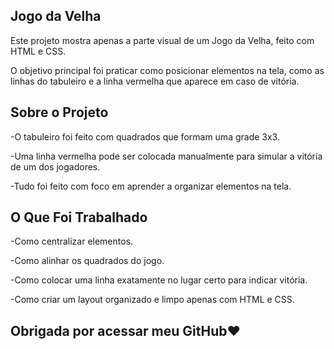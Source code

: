 Jogo da Velha 
------------

Este projeto mostra apenas a parte visual de um Jogo da Velha, feito com HTML e CSS.

O objetivo principal foi praticar como posicionar elementos na tela, como as linhas do tabuleiro e a linha vermelha que aparece em caso de vitória.

Sobre o Projeto
------------------

-O tabuleiro foi feito com quadrados que formam uma grade 3x3.

-Uma linha vermelha pode ser colocada manualmente para simular a vitória de um dos jogadores.

-Tudo foi feito com foco em aprender a organizar elementos na tela.

O Que Foi Trabalhado
--------------------------------

-Como centralizar elementos.

-Como alinhar os quadrados do jogo.

-Como colocar uma linha exatamente no lugar certo para indicar vitória.

-Como criar um layout organizado e limpo apenas com HTML e CSS.

Obrigada por acessar meu GitHub❤️
-------------------------------
